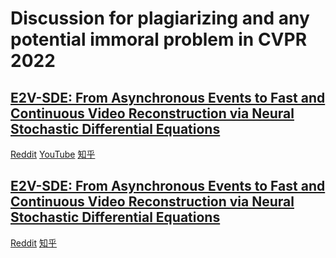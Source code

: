 # Discussion for plagiarizing and any potential immoral problem in CVPR 2022

## [E2V-SDE: From Asynchronous Events to Fast and Continuous Video Reconstruction via Neural Stochastic Differential Equations](https://arxiv.org/pdf/2206.07578.pdf)

[Reddit](https://www.reddit.com/r/MachineLearning/comments/vjkssf/d_how_to_copy_text_from_more_than_10_previously/)
[YouTube](https://www.youtube.com/watch?v=UCmkpLduptU)
[知乎](https://www.zhihu.com/question/539378810/answer/2543302209)


## [E2V-SDE: From Asynchronous Events to Fast and Continuous Video Reconstruction via Neural Stochastic Differential Equations](https://arxiv.org/pdf/2206.07578.pdf)
[Reddit]([https://www.reddit.com/r/MachineLearning/comments/vjkssf/d_how_to_copy_text_from_more_than_10_previously/](https://www.reddit.com/r/MachineLearning/comments/vlpnuw/d_ibm_zurich_research_plagiarised_our_paper_and/))
[知乎](https://www.zhihu.com/question/539137931/answer/2541340057)
